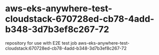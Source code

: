 # aws-eks-anywhere-test-cloudstack-670728ed-cb78-4add-b348-3d7b3ef8c267-72
repository for use with E2E test job aws-eks-anywhere-test-cloudstack:670728ed-cb78-4add-b348-3d7b3ef8c267-72
